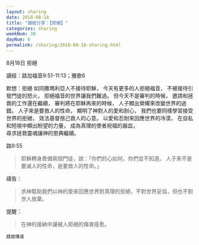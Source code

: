 ```yaml
---
layout: sharing
date: 2018-08-18
title: "讀經分享：【拒絕】"
categories: sharing
weekNum: 30
dayNum: 6
permalink: /sharing/2018-08-18-sharing.html
---
```


8月18日 拒絕

讀經：路加福音9:51-11:13；雅歌6

默想：拒絕
如同撒瑪利亞人不接待耶穌，
今天有更多的人拒絕福音，
不被接待引發門徒的怒火，
拒絕福音的世界讓我們難過。
但今天不是審判的時候，
邀請和拯救的工作還在繼續，
審判將在耶穌再來的時候，
人子顯出榮耀來改變世界的過錯。
人子來是要救人的性命，
顯明了神對人的愛和耐心，
我們也要同樣學習接受世界的拒絕，
效法基督捨己救人的心意。
以愛和忍耐來回應世界的冷漠，
在自私和短視中顯出盼望的力量，
成為真理的使者祝福的器皿，  
尋求拯救靈魂讓神的恩典繼續。  

路9:55
>耶穌轉身責備兩個門徒，說：「你們的心如何，你們並不知道。 人子來不是要滅人的性命，是要救人的性命。」

禱告：
>求神幫助我們以神的愛來回應世界對真理的拒絕，不對世界妥協，但也不對世人放棄。

提醒：
>在神的接納中讓被人拒絕的傷害痊愈。

`錢斌傳道`
